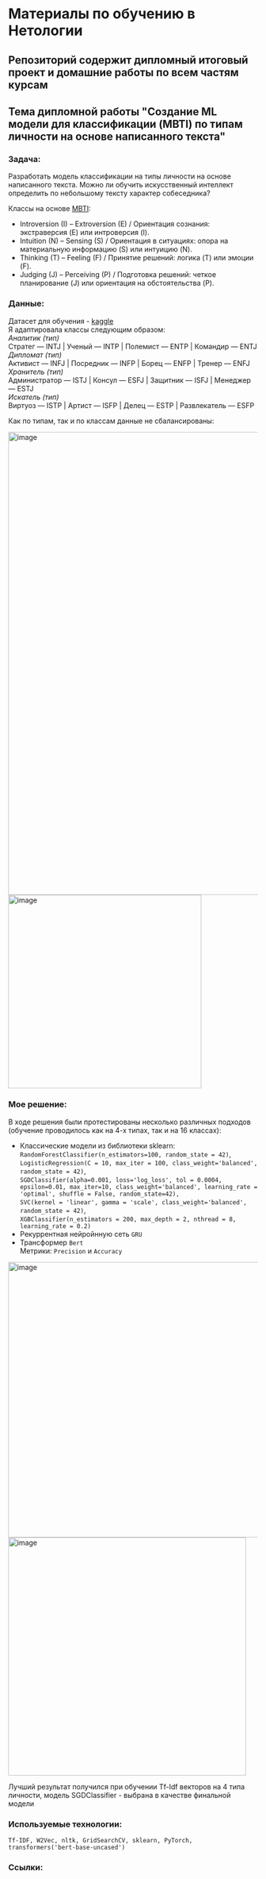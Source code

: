# Материалы по обучению в Нетологии

## Репозиторий содержит дипломный итоговый проект и домашние работы по всем частям курсам

## Тема дипломной работы "Создание ML модели для классификации (MBTI) по типам личности на основе написанного текста"

### Задача:  
Разработать модель классификации на типы личности на основе написанного текста.
Можно ли обучить искусственный интеллект определить по небольшому тексту характер собеседника?

Классы на основе [MBTI](https://www.myersbriggs.org):
* Introversion (I) – Extroversion (E) / Ориентация сознания: экстраверсия (E) или интроверсия (I).
* Intuition (N) – Sensing (S) / Ориентация в ситуациях: опора на материальную информацию (S) или интуицию (N).
* Thinking (T) – Feeling (F) / Принятие решений: логика (T) или эмоции (F).
* Judging (J) – Perceiving (P) / Подготовка решений: четкое планирование (J) или ориентация на обстоятельства (P).


### Данные:  
Датасет для обучения - [kaggle](https://www.kaggle.com/datasets/datasnaek/mbti-type)  
Я адаптировала классы следующим образом:  
*Аналитик (тип)*  
Стратег — INTJ | Ученый — INTP | Полемист — ENTP | Командир — ENTJ   
*Дипломат (тип)*  
Активист — INFJ | Посредник — INFP | Борец — ENFP | Тренер — ENFJ   
*Хранитель (тип)*  
Администратор — ISTJ | Консул — ESFJ | Защитник — ISFJ | Менеджер — ESTJ   
*Искатель (тип)*  
Виртуоз — ISTP | Артист — ISFP | Делец — ESTP | Развлекатель — ESFP   

Как по типам, так и по классам данные не сбалансированы:  

<img width="933" alt="image" src="https://github.com/lteplova/netology_ds_diplom/assets/38242392/04f68570-dcaf-4ee1-94dc-2d8fdebbb9f6">

<img width="390" alt="image" src="https://github.com/lteplova/netology_ds_diplom/assets/38242392/dba1f5e9-0a25-4029-9837-e2a1e1b57343">

### Мое решение:  

В ходе решения были протестированы несколько различных подходов (обучение проводилось как на 4-х типах, так и на 16 классах):
* Классические модели из библиотеки sklearn:
```RandomForestClassifier(n_estimators=100, random_state = 42)```,  
```LogisticRegression(C = 10, max_iter = 100, class_weight='balanced', random_state = 42)```,  
```SGDClassifier(alpha=0.001, loss='log_loss', tol = 0.0004, epsilon=0.01, max_iter=10, class_weight='balanced', learning_rate = 'optimal', shuffle = False, random_state=42),```  
```SVC(kernel = 'linear', gamma = 'scale', class_weight='balanced', random_state = 42)```,  
```XGBClassifier(n_estimators = 200, max_depth = 2, nthread = 8, learning_rate = 0.2)```  
* Рекуррентная нейройнную сеть ```GRU```
* Трансформер ```Bert```  
Метрики: ```Precision``` и ```Accuracy```

<img width="555" alt="image" src="https://github.com/lteplova/netology_ds_diplom/assets/38242392/e8b7eb28-7fbd-4f5a-879a-6579075c8b07">
<img width="480" alt="image" src="https://github.com/lteplova/netology_ds_diplom/assets/38242392/448d4a5d-0e39-4854-a72e-dba4b77cc645">

Лучший результат получился при обучении Tf-Idf векторов на 4 типа личности, модель SGDClassifier - выбрана в качестве финальной модели

### Используемые технологии:  
```Tf-IDF, W2Vec, nltk, GridSearchCV, sklearn, PyTorch, transformers('bert-base-uncased')```
### Ссылки:  
